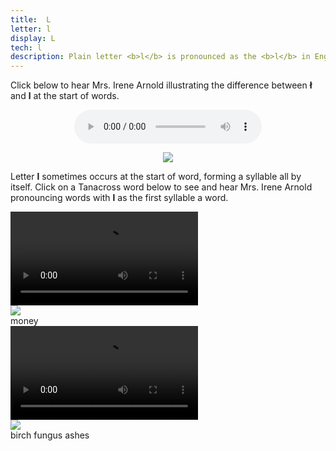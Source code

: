 ```yaml
---
title:  L
letter: l 
display: L 
tech: l
description: Plain letter <b>l</b> is pronounced as the <b>l</b> in English '<b>l</b>ime' but never as in English 'du<b>ll</b>'.
---
```





Click below to hear Mrs. Irene Arnold illustrating the difference between <b>&#322;</b> and <b>l</b> at the start of words.

<div align="center">
<audio controls src="{{ site.baseurl }}/assets/audio/bar_l_l_comp.mp3" type="audio/mpeg">Your browser does not support the audio element.</audio>
<p align="center"><img src="{{ site.baseurl }}/assets/gif/bar_l_l_comp.gif" border="0"/></p>
</div>


Letter <b>l</b> sometimes occurs at the start of word, forming a syllable all by itself. Click on a Tanacross word below to see and hear Mrs. Irene Arnold pronouncing words with <b>l</b> as the first syllable a word.

<!-- needs text -->
<div class="container">
<div class="videobox">
<div class="video">
<video src="{{ site.vidpath }}ls_aaz-2.mp4" controls onclick="play(event)">Your browser does not support video.</video></div>
<div class="text">
<img src="{{ site.baseurl }}/assets/gif/ls_aaz.gif"/><br/>
<span class="gloss">money</span>
</div></div>
<div class="videobox">
<div class="video">
<video src="{{ site.vidpath }}ltsqiis.mp4" controls onclick="play(event)">Your browser does not support video.</video></div>
<div class="text">
<img src="{{ site.baseurl }}/assets/gif/ltsqiis.gif"/><br/>
<span class="gloss">birch fungus ashes</span>
</div></div>
</div>
				